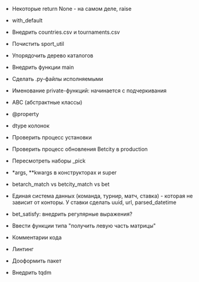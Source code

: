 * Некоторые return None - на самом деле, raise
* with_default
* Внедрить countries.csv и tournaments.csv
* Почистить sport_util
* Упорядочить дерево каталогов
* Внедрить функции main
* Сделать .py-файлы исполняемыми
* Именование private-функций: начинается с подчеркивания
* ABC (абстрактные классы)
* @property
* dtype колонок


* Проверить процесс установки
* Проверить процесс обновления Betcity в production
* Пересмотреть наборы _pick
* *args, **kwargs в конструкторах и super
* betarch_match vs betcity_match vs bet


* Единая система данных (команда, турнир, матч, ставка) - которая не зависит от конторы. У ставки сделать uuid, url, parsed_datetime
* bet_satisfy: внедрить регулярные выражения?
* Ввести функции типа "получить левую часть матрицы"
* Комментарии кода
* Линтинг
* Дооформить пакет
* Внедрить tqdm
